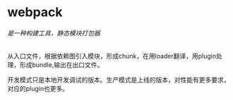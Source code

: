 # webpack

###### 是一种构建工具，静态模块打包器

从入口文件，根据依赖图引入模块，形成chunk，在用loader翻译，用plugin处理，形成bundle,输出在出口文件。

开发模式只是本地开发调试的版本。生产模式是上线的版本，对性能有更多要求，对应的plugin也更多。
